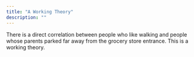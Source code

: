 ```yaml
---
title: "A Working Theory"
description: ""
---
```

There is a direct correlation between people who like walking and people whose parents parked far away from the grocery store entrance. This is a working theory.
